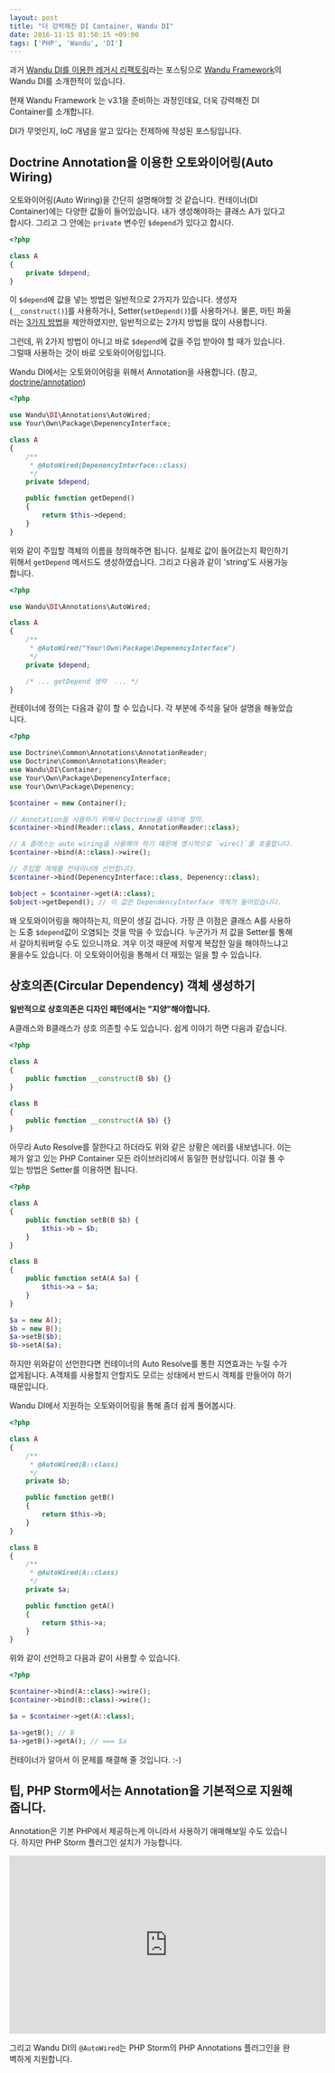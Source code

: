 ```yaml
---
layout: post
title: "더 강력해진 DI Container, Wandu DI"
date: 2016-11-15 01:50:15 +09:00
tags: ['PHP', 'Wandu', 'DI']
---
```


과거 [Wandu DI를 이용한 레거시 리팩토링](http://blog.wani.kr/posts/2015/08/07/wandu-di/)라는 포스팅으로
[Wandu Framework](http://wandu.github.io)의 Wandu DI를 소개한적이 있습니다.

현재 Wandu Framework 는 v3.1을 준비하는 과정인데요, 더욱 강력해진 DI Container를 소개합니다.

DI가 무엇인지, IoC 개념을 알고 있다는 전제하에 작성된 포스팅입니다.


## Doctrine Annotation을 이용한 오토와이어링(Auto Wiring)

오토와이어링(Auto Wiring)을 간단히 설명해야할 것 같습니다. 컨테이너(DI Container)에는 다양한 값들이 들어있습니다.
내가 생성해야하는 클래스 A가 있다고 합시다. 그리고 그 안에는 `private` 변수인 `$depend`가 있다고 합시다.

```php
<?php

class A
{
    private $depend;
}
```

이 `$depend`에 값을 넣는 방법은 일반적으로 2가지가 있습니다. 생성자(`__construct()`)를 사용하거나,
Setter(`setDepend()`)를 사용하거나. 물론, 마틴 파울러는
[3가지 방법](http://www.martinfowler.com/articles/injection.html#FormsOfDependencyInjection)을 제안하였지만,
일반적으로는 2가지 방법을 많이 사용합니다.

그런데, 위 2가지 방법이 아니고 바로 `$depend`에 값을 주입 받아야 할 때가 있습니다. 그럴때 사용하는 것이 바로
오토와이어링입니다.

Wandu DI에서는 오토와이어링을 위해서 Annotation을 사용합니다. (참고,
[doctrine/annotation](https://github.com/doctrine/annotations))

```php
<?php

use Wandu\DI\Annotations\AutoWired;
use Your\Own\Package\DepenencyInterface;

class A
{
    /**
     * @AutoWired(DepenencyInterface::class)
     */
    private $depend;

    public function getDepend()
    {
        return $this->depend;
    }
}
```

위와 같이 주입할 객체의 이름을 정의해주면 됩니다. 실제로 값이 들어갔는지 확인하기 위해서 `getDepend` 메서드도
생성하였습니다. 그리고 다음과 같이 'string'도 사용가능합니다.

```php
<?php

use Wandu\DI\Annotations\AutoWired;

class A
{
    /**
     * @AutoWired("Your\Own\Package\DepenencyInterface")
     */
    private $depend;

    /* ... getDepend 생략  ... */
}
```

컨테이너에 정의는 다음과 같이 할 수 있습니다. 각 부분에 주석을 달아 설명을 해놓았습니다.

```php
<?php

use Doctrine\Common\Annotations\AnnotationReader;
use Doctrine\Common\Annotations\Reader;
use Wandu\DI\Container;
use Your\Own\Package\DepenencyInterface;
use Your\Own\Package\Depenency;

$container = new Container();

// Annotation을 사용하기 위해서 Doctrine을 내부에 정의.
$container->bind(Reader::class, AnnotationReader::class); 

// A 클래스는 auto wiring을 사용해야 하기 떄문에 명시적으로 `wire()`를 호출합니다.
$container->bind(A::class)->wire();

// 주입할 객체를 컨테이너에 선언합니다.
$container->bind(DepenencyInterface::class, Depenency::class);

$object = $container->get(A::class);
$object->getDepend(); // 이 값은 DependencyInterface 객체가 들어있습니다.

```

왜 오토와이어링을 해야하는지, 의문이 생길 겁니다. 가장 큰 이점은 클래스 A를 사용하는 도중 `$depend`값이 오염되는 것을
막을 수 있습니다. 누군가가 저 값을 Setter를 통해서 갈아치워버릴 수도 있으니까요. 겨우 이것 때문에 저렇게 복잡한 일을
해야하느냐고 물을수도 있습니다. 이 오토와이어링을 통해서 더 재밌는 일을 할 수 있습니다.


## 상호의존(Circular Dependency) 객체 생성하기

**일반적으로 상호의존은 디자인 패턴에서는 "지양"해야합니다.**

A클래스와 B클래스가 상호 의존할 수도 있습니다. 쉽게 이야기 하면 다음과 같습니다.

```php
<?php

class A
{
    public function __construct(B $b) {}
}

class B
{
    public function __construct(A $b) {}
}
```

아무리 Auto Resolve를 잘한다고 하더라도 위와 같은 상황은 에러를 내보냅니다. 이는 제가 알고 있는 PHP Container
모든 라이브러리에서 동일한 현상입니다. 이걸 풀 수 있는 방법은 Setter를 이용하면 됩니다.

```php
<?php

class A
{
    public function setB(B $b) {
        $this->b = $b;
    }
}

class B
{
    public function setA(A $a) {
        $this->a = $a;
    }
}

$a = new A();
$b = new B();
$a->setB($b);
$b->setA($a);
```

하지만 위와같이 선언한다면 컨테이너의 Auto Resolve를 통한 지연효과는 누릴 수가 없게됩니다. A객체를 사용할지 안할지도
모르는 상태에서 반드시 객체를 만들어야 하기 때문입니다.

Wandu DI에서 지원하는 오토와이어링을 통해 좀더 쉽게 풀어봅시다.

```php
<?php

class A
{
    /**
     * @AutoWired(B::class)
     */
    private $b;

    public function getB()
    {
        return $this->b;
    }
}

class B
{
    /**
     * @AutoWired(A::class)
     */
    private $a;

    public function getA()
    {
        return $this->a;
    }
}

```

위와 같이 선언하고 다음과 같이 사용할 수 있습니다.

```php
<?php

$container->bind(A::class)->wire();
$container->bind(B::class)->wire();

$a = $container->get(A::class);

$a->getB(); // B
$a->getB()->getA(); // === $a
```

컨테이너가 알아서 이 문제를 해결해 줄 것입니다. :-)

## 팁, PHP Storm에서는 Annotation을 기본적으로 지원해줍니다.

Annotation은 기본 PHP에서 제공하는게 아니라서 사용하기 애매해보일 수도 있습니다. 하지만 PHP Storm 플러그인 설치가
가능합니다.

<iframe width="560" height="315" src="https://www.youtube.com/embed/hACeHnUbHYo" frameborder="0" allowfullscreen></iframe>

그리고 Wandu DI의 `@AutoWired`는 PHP Storm의 PHP Annotations 플러그인을 완벽하게 지원합니다.

